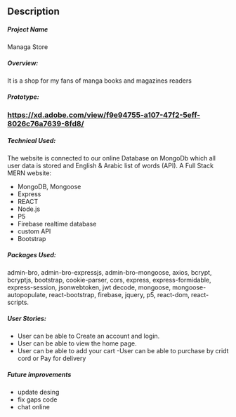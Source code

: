 ## Description

##### Project Name

Managa Store 

##### Overview:
 It is a shop for my fans of manga books and magazines readers

##### Prototype:

### https://xd.adobe.com/view/f9e94755-a107-47f2-5eff-8026c76a7639-8fd8/

##### Technical Used:

The website is connected to our online Database on MongoDb which all user data is stored and English & Arabic list of words (API). A Full Stack MERN website:

- MongoDB, Mongoose
- Express
- REACT
- Node.js
- P5
- Firebase realtime database
- custom API
- Bootstrap

##### Packages Used:

admin-bro, admin-bro-expressjs, admin-bro-mongoose, axios, bcrypt, bcryptjs, bootstrap,
cookie-parser, cors, express, express-formidable, express-session, jsonwebtoken, jwt decode, mongoose, mongoose-autopopulate, react-bootstrap, firebase, jquery, p5, react-dom, react-scripts.

##### User Stories:

- User can be able to Create an account and login.
- User can be able to view the home page.
- User can be able to add your cart 
 -User can be able to purchase by cridt cord or Pay for delivery
  

##### Future improvements

- update desing 
- fix gaps code 
- chat online 

